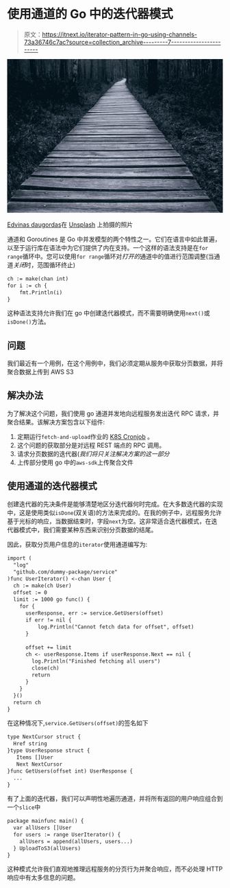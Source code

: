 # 使用通道的 Go 中的迭代器模式

> 原文：<https://itnext.io/iterator-pattern-in-go-using-channels-73a36746c7ac?source=collection_archive---------7----------------------->

![](img/5392698df038d28de2730fec9cd0736a.png)

[Edvinas daugordas](https://unsplash.com/@edvinasd?utm_source=unsplash&utm_medium=referral&utm_content=creditCopyText)在 [Unsplash](https://unsplash.com/search/photos/staircase?utm_source=unsplash&utm_medium=referral&utm_content=creditCopyText) 上拍摄的照片

通道和 Goroutines 是 Go 中并发模型的两个特性之一。它们在语言中如此普遍，以至于运行库在语法中为它们提供了内在支持。一个这样的语法支持是在`for range`循环中。您可以使用`for range`循环对*打开的*通道中的值进行范围调整(当通道*关闭*时，范围循环终止)

```
ch := make(chan int)
for i := ch {
    fmt.Println(i)
}
```

这种语法支持允许我们在 go 中创建迭代器模式，而不需要明确使用`next()`或`isDone()`方法。

## 问题

我们最近有一个用例，在这个用例中，我们必须定期从服务中获取分页数据，并将聚合数据上传到 AWS S3

## 解决办法

为了解决这个问题，我们使用 go 通道并发地向远程服务发出迭代 RPC 请求，并聚合结果。该解决方案包含以下组件:

1.  定期运行`fetch-and-upload`作业的 [K8S Cronjob](https://kubernetes.io/docs/concepts/workloads/controllers/cron-jobs/) 。
2.  这个问题的获取部分是对远程 REST 端点的 RPC 调用。
3.  请求分页数据的迭代器(*我们将只关注解决方案的这一部分*
4.  上传部分使用 go 中的`aws-sdk`上传聚合文件

## 使用通道的迭代器模式

创建迭代器的先决条件是能够清楚地区分迭代器何时完成。在大多数迭代器的实现中，这是使用类似`isDone`(双关语)的方法来完成的。在我的例子中，远程服务允许基于光标的响应，当数据结束时，字段`next`为空。这非常适合迭代器模式，在迭代器模式中，我们需要某种东西来识别分页数据的结尾。

因此，获取分页用户信息的`iterator`使用通道编写为:

```
import (
  "log"
  "github.com/dummy-package/service"
)func UserIterator() <-chan User {
  ch := make(ch User)
  offset := 0
  limit := 1000 go func() {
    for {
      userResponse, err := service.GetUsers(offset)
      if err != nil {
          log.Println("Cannot fetch data for offset", offset)
      }

      offset += limit
      ch <- userResponse.Items if userResponse.Next == nil {
        log.Println("Finished fetching all users")
        close(ch)
        return
      }
    }
  }()
  return ch
}
```

在这种情况下,`service.GetUsers(offset)`的签名如下

```
type NextCursor struct {
  Href string
}type UserResponse struct {
   Items []User
   Next NextCursor
}func GetUsers(offset int) UserResponse {
  ...
}
```

有了上面的迭代器，我们可以声明性地遍历通道，并将所有返回的用户响应组合到一个`slice`中

```
package mainfunc main() {
  var allUsers []User
  for users := range UserIterator() {
    allUsers = append(allUsers, users...)
  } UploadToS3(allUsers)
}
```

这种模式允许我们直观地推理远程服务的分页行为并聚合响应，而不必处理 HTTP 响应中有太多信息的问题。